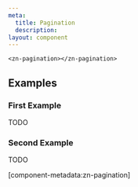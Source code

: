```yaml
---
meta:
  title: Pagination
  description:
layout: component
---
```


```html:preview
<zn-pagination></zn-pagination>
```

## Examples

### First Example

TODO

### Second Example

TODO

[component-metadata:zn-pagination]
